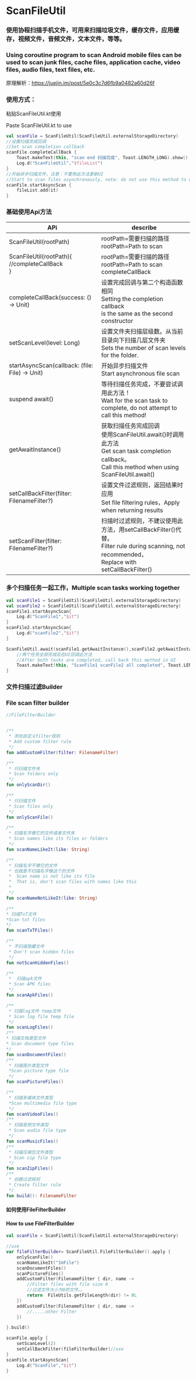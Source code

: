 # ScanFileUtil

### 使用协程扫描手机文件，可用来扫描垃圾文件，缓存文件，应用缓存，视频文件，音频文件，文本文件，等等。

### Using coroutine program to scan Android mobile files can be used to scan junk files, cache files, application cache, video files, audio files, text files, etc.

原理解析：https://juejin.im/post/5e0c3c7d6fb9a0482a60d26f

### 使用方式：

粘贴ScanFileUtil.kt使用

Paste ScanFileUtil.kt to use

```kotlin
val scanFile = ScanFileUtil(ScanFileUtil.externalStorageDirectory)
//设置扫描完成回调
//Set scan completion callback
scanFile.completeCallBack {
	Toast.makeText(this, "scan end 扫描完成", Toast.LENGTH_LONG).show()
	Log.d("ScanFileUtil","$fileList")
}
//开始异步扫描文件，注意：不要用此方法更新UI
//Start to scan files asynchronously, note: do not use this method to update UI
scanFile.startAsyncScan {
	fileList.add(it)
}
```

### 基础使用Api方法

| APi                                                          | describe                                                     |
| ------------------------------------------------------------ | ------------------------------------------------------------ |
| ScanFileUtil(rootPath)                                       | rootPath=需要扫描的路径<br />rootPath=Path to scan           |
| ScanFileUtil(rootPath){ <br />          //completeCallBack<br />} | rootPath=需要扫描的路径<br />rootPath=Path to scan<br />completeCallBack |
| completeCallBack(success: () -> Unit)                        | 设置完成回调与第二个构造函数相同<br />Setting the completion callback<br /> is the same as the second constructor |
| setScanLevel(level: Long)                                    | 设置文件夹扫描层级数。从当前目录向下扫描几层文件夹<br />Sets the number of scan levels for the folder. |
| startAsyncScan(callback: (file: File) -> Unit)               | 开始异步扫描文件<br />Start asynchronous file scan           |
| suspend await()                                              | 等待扫描任务完成，不要尝试调用此方法！<br />Wait for the scan task to complete, do not attempt to call this method! |
| getAwaitInstance()                                           | 获取扫描任务完成回调<br />使用ScanFileUtil.await()时调用此方法<br />Get scan task completion callback。<br />Call this method when using ScanFileUtil.await() |
| setCallBackFilter(filter: FilenameFilter?)                   | 设置文件过滤规则，返回结果时应用<br />Set file filtering rules，Apply when returning results |
| setScanFilter(filter: FilenameFilter?)                       | 扫描时过滤规则，不建议使用此方法，用setCallBackFilter()代替。<br />Filter rule during scanning, not recommended，<br />Replace with setCallBackFilter() |

### 多个扫描任务一起工作，Multiple scan tasks working together

```kotlin
val scanFile1 = ScanFileUtil(ScanFileUtil.externalStorageDirectory)
val scanFile2 = ScanFileUtil(ScanFileUtil.externalStorageDirectory)
scanFile1.startAsyncScan{
    Log.d("ScanFile1","$it")
}
scanFile2.startAsyncScan{
    Log.d("scanFile2","$it")
}

ScanFileUtil.await(scanFile1.getAwaitInstance(),scanFile2.getAwaitInstance()){
    //两个任务全部完成后在UI回调此方法
    //After both tasks are completed, call back this method in UI
    Toast.makeText(this, "ScanFile1 scanFile2 all completed", Toast.LENGTH_LONG).show()
}
```



### 文件扫描过滤Builder

### File scan filter builder

```kotlin
//FileFilterBuilder


/**
 * 添加自定义filter规则
 * Add custom filter rule
 */
fun addCustomFilter(filter: FilenameFilter) 

/**
 * 只扫描文件夹
 * Scan folders only
 */
fun onlyScanDir()

/**
 * 只扫描文件
 * Scan files only
 */
fun onlyScanFile()

/**
 * 扫描名字像它的文件或者文件夹
 * Scan names like its files or folders
 */
fun scanNameLikeIt(like: String)

/**
 * 扫描名字不像它的文件
 * 也就是不扫描名字像这个的文件
 *  Scan name is not like its file
 *	That is, don't scan files with names like this
 *
 */
fun scanNameNotLikeIt(like: String)

/**
* 扫描TxT文件
*Scan txt files
*/
fun scanTxTFiles()

/**
 * 不扫描隐藏文件
 * Don't scan hidden files
 */
fun notScanHiddenFiles()

/**
 *  扫描apk文件  
 * Scan APK files
 */
fun scanApkFiles()

/**
 * 扫描log文件 temp文件
 * Scan log file temp file
 */
fun scanLogFiles()
/**
* 扫描文档类型文件
* Scan document type files
*/
fun scanDocumentFiles()
/**
 * 扫描图片类型文件
 *Scan picture type file
 */
fun scanPictureFiles()

/**
 * 扫描多媒体文件类型
 *Scan multimedia file type
 */
fun scanVideoFiles() 
/**
 * 扫描音频文件类型
 * Scan audio file type
 */
fun scanMusicFiles()
/**
 * 扫描压缩包文件类型
 * Scan zip file type
 */
fun scanZipFiles()
/**
 * 创建过滤规则
 * Create filter rule
 */
fun build(): FilenameFilter
```

#### 如何使用FileFilterBuilder

#### How to use FileFilterBuilder

```kotlin
val scanFile = ScanFileUtil(ScanFileUtil.externalStorageDirectory)

//use
var fileFilterBuilder= ScanFileUtil.FileFilterBuilder().apply {
	onlyScanFile()
    scanNameLikeIt("ImFile")
    scanDocumentFiles()
    scanPictureFiles()
	addCustomFilter(FilenameFilter { dir, name ->
 		//Filter files with file size 0
    	//过滤文件大小为0的文件。。
		return	FileUtils.getFileLength(dir) != 0L
	})
	addCustomFilter(FilenameFilter { dir, name ->
		//.....other Filter
	})

}.build()

scanFile.apply {
    setScanLevel(2)
    setCallBackFilter(fileFilterBuilder)//use
}
scanFile.startAsyncScan{
    Log.d("ScanFile","$it")
}
```

